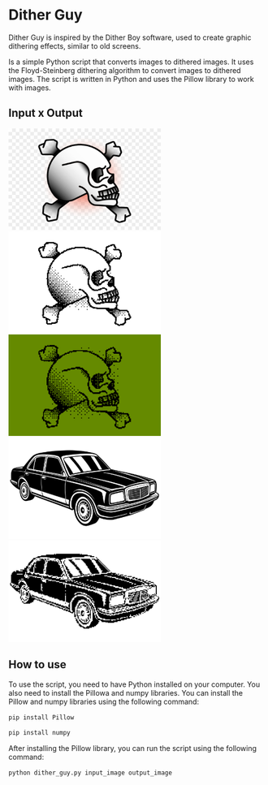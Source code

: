 # Dither Guy 
Dither Guy is inspired by the Dither Boy software, used to create graphic dithering effects, similar to old screens.


Is a simple Python script that converts images to dithered images.  It uses the Floyd-Steinberg dithering algorithm to convert images to dithered images. The script is written in Python and uses the Pillow library to work with images.

## Input x Output
<div style="display: inline-block; margin-right: 10px;">
  <img src="input_images/skull.png" width="300" height="200">
</div>
<div style="display: inline-block;">
  <img src="output/skull.png" width="300" height="200">
</div>
<div style="display: inline-block;">
  <img src="output/green_skull.png" width="300" height="200">
</div>
<br>
<div style="display: inline-block; margin-right: 10px;">
  <img src="input_images/car.jpg" width="300" height="200">
</div>
<div style="display: inline-block;">
  <img src="output/car.png" width="300" height="200">
</div>

## How to use
To use the script, you need to have Python installed on your computer. You also need to install the Pillowa and numpy libraries. You can install the Pillow and numpy libraries using the following command:

```bash
pip install Pillow
```

```bash
pip install numpy
```



After installing the Pillow library, you can run the script using the following command:

```bash
python dither_guy.py input_image output_image
```


